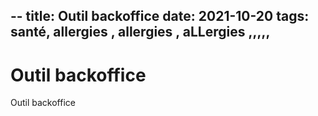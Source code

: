 --
title: Outil backoffice
date: 2021-10-20
tags: santé,   allergies  , allergies              , aLLergies ,,,,,
---
# Outil backoffice

Outil backoffice